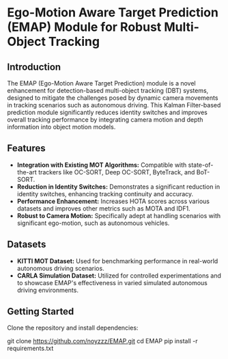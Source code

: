 # Ego-Motion Aware Target Prediction (EMAP) Module for Robust Multi-Object Tracking

## Introduction
The EMAP (Ego-Motion Aware Target Prediction) module is a novel enhancement for detection-based multi-object tracking (DBT) systems, designed to mitigate the challenges posed by dynamic camera movements in tracking scenarios such as autonomous driving. This Kalman Filter-based prediction module significantly reduces identity switches and improves overall tracking performance by integrating camera motion and depth information into object motion models.

## Features
- **Integration with Existing MOT Algorithms:** Compatible with state-of-the-art trackers like OC-SORT, Deep OC-SORT, ByteTrack, and BoT-SORT.
- **Reduction in Identity Switches:** Demonstrates a significant reduction in identity switches, enhancing tracking continuity and accuracy.
- **Performance Enhancement:** Increases HOTA scores across various datasets and improves other metrics such as MOTA and IDF1.
- **Robust to Camera Motion:** Specifically adept at handling scenarios with significant ego-motion, such as autonomous vehicles.

## Datasets
- **KITTI MOT Dataset:** Used for benchmarking performance in real-world autonomous driving scenarios.
- **CARLA Simulation Dataset:** Utilized for controlled experimentations and to showcase EMAP's effectiveness in varied simulated autonomous driving environments.

## Getting Started
Clone the repository and install dependencies:

git clone https://github.com/noyzzz/EMAP.git
cd EMAP
pip install -r requirements.txt


